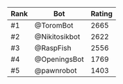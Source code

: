 Rank|Bot|Rating
---|---|---
#1|@ToromBot|2665
#2|@Nikitosikbot|2622
#3|@RaspFish|2556
#4|@OpeningsBot|1769
#5|@pawnrobot|1403
